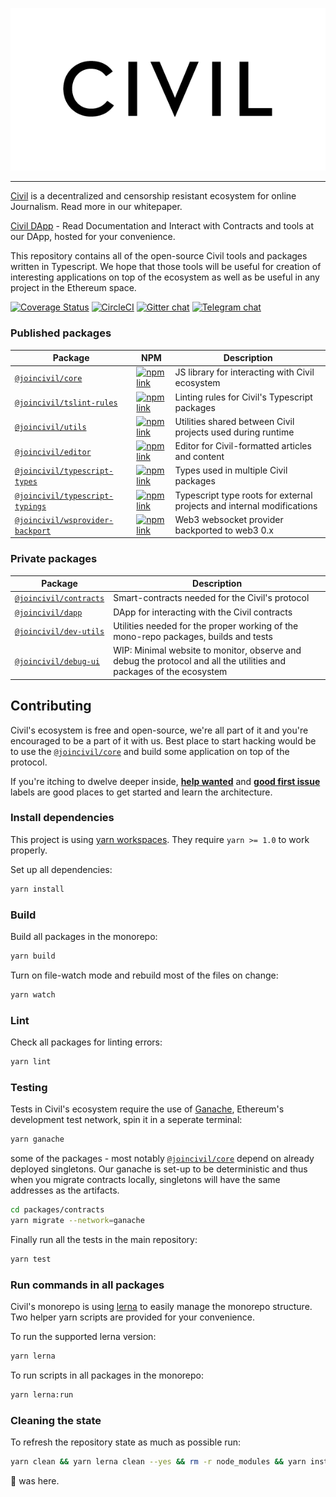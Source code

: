 ![Civil Logo](doc/civil_logo_white.png?raw=true)

---

[Civil](https://joincivil.com/) is a decentralized and censorship resistant ecosystem for online Journalism. Read more in our whitepaper.

[Civil DApp](https://dapp.staging.cvl.pub/) - Read Documentation and Interact with Contracts and tools at our DApp, hosted for your convenience.

This repository contains all of the open-source Civil tools and packages written in Typescript.
We hope that those tools will be useful for creation of interesting applications on top of the ecosystem as well as be useful in any project in the Ethereum space.

[![Coverage Status](https://coveralls.io/repos/github/joincivil/Civil/badge.svg)](https://coveralls.io/github/joincivil/Civil)
[![CircleCI](https://img.shields.io/circleci/project/github/joincivil/Civil.svg)](https://circleci.com/gh/joincivil/Civil/tree/master)
[![Gitter chat](https://badges.gitter.im/joincivil/Lobby.png)](https://gitter.im/joincivil/Lobby)
[![Telegram chat](https://img.shields.io/badge/chat-telegram-blue.svg)](https://t.me/join_civil)

### Published packages

| Package                                                           | NPM                                                                                                                                         | Description                                                            |
| ----------------------------------------------------------------- | ------------------------------------------------------------------------------------------------------------------------------------------- | ---------------------------------------------------------------------- |
| [`@joincivil/core`][core-url]                                     | [![npm link](https://img.shields.io/badge/npm-core-blue.svg)](https://www.npmjs.com/package/@joincivil/core)                                | JS library for interacting with Civil ecosystem                        |
| [`@joincivil/tslint-rules`](/packages/tslint-rules)               | [![npm link](https://img.shields.io/badge/npm-tslint--rules-blue.svg)](https://www.npmjs.com/package/@joincivil/tslint-rules)               | Linting rules for Civil's Typescript packages                          |
| [`@joincivil/utils`](/packages/utils)                             | [![npm link](https://img.shields.io/badge/npm-utils-blue.svg)](https://www.npmjs.com/package/@joincivil/utils)                              | Utilities shared between Civil projects used during runtime            |
| [`@joincivil/editor`](/packages/editor)                           | [![npm link](https://img.shields.io/badge/npm-editor-blue.svg)](https://www.npmjs.com/package/@joincivil/editor)                            | Editor for Civil-formatted articles and content                        |
| [`@joincivil/typescript-types`](/packages/typescript-types)       | [![npm link](https://img.shields.io/badge/npm-typescript--types-blue.svg)](https://www.npmjs.com/package/@joincivil/typescript-types)       | Types used in multiple Civil packages                                  |
| [`@joincivil/typescript-typings`](/packages/typescript-typings)   | [![npm link](https://img.shields.io/badge/npm-typescript--typings-blue.svg)](https://www.npmjs.com/package/@joincivil/typescript-typings)   | Typescript type roots for external projects and internal modifications |
| [`@joincivil/wsprovider-backport`](/packages/wsprovider-backport) | [![npm link](https://img.shields.io/badge/npm-wsprovider--backport-blue.svg)](https://www.npmjs.com/package/@joincivil/wsprovider-backport) | Web3 websocket provider backported to web3 0.x                         |

### Private packages

| Package                                       | Description                                                                                                         |
| --------------------------------------------- | ------------------------------------------------------------------------------------------------------------------- |
| [`@joincivil/contracts`](/packages/contracts) | Smart-contracts needed for the Civil's protocol                                                                     |
| [`@joincivil/dapp`](/packages/dapp)           | DApp for interacting with the Civil contracts                                                                       |
| [`@joincivil/dev-utils`](/packages/dev-utils) | Utilities needed for the proper working of the mono-repo packages, builds and tests                                 |
| [`@joincivil/debug-ui`](/packages/debug-ui)   | WIP: Minimal website to monitor, observe and debug the protocol and all the utilities and packages of the ecosystem |

## Contributing

Civil's ecosystem is free and open-source, we're all part of it and you're encouraged to be a part of it with us.
Best place to start hacking would be to use the [`@joincivil/core`][core-url] and build some application on top of the protocol.

If you're itching to dwelve deeper inside, [**help wanted**](https://github.com/joincivil/Civil/issues?q=is%3Aissue+is%3Aopen+label%3A%22help+wanted%22)
and [**good first issue**](https://github.com/joincivil/Civil/issues?q=is%3Aissue+is%3Aopen+label%3A%22good+first+issue%22) labels are good places to get started and learn the architecture.

### Install dependencies

This project is using [yarn workspaces](https://yarnpkg.com/lang/en/docs/workspaces/). They require `yarn >= 1.0` to work properly.

Set up all dependencies:

```bash
yarn install
```

### Build

Build all packages in the monorepo:

```bash
yarn build
```

Turn on file-watch mode and rebuild most of the files on change:

```bash
yarn watch
```

### Lint

Check all packages for linting errors:

```bash
yarn lint
```

### Testing

Tests in Civil's ecosystem require the use of [Ganache](https://github.com/trufflesuite/ganache-cli), Ethereum's development test network, spin it in a seperate terminal:

```bash
yarn ganache
```

some of the packages - most notably [`@joincivil/core`][core-url] depend on already deployed singletons. Our ganache is set-up to be deterministic and thus when you migrate contracts locally, singletons will have the same addresses as the artifacts.

```bash
cd packages/contracts
yarn migrate --network=ganache
```

Finally run all the tests in the main repository:

```bash
yarn test
```

### Run commands in all packages

Civil's monorepo is using [lerna](https://github.com/lerna/lerna) to easily manage the monorepo structure. Two helper yarn scripts are provided for your convenience.

To run the supported lerna version:

```bash
yarn lerna
```

To run scripts in all packages in the monorepo:

```bash
yarn lerna:run
```

### Cleaning the state

To refresh the repository state as much as possible run:

```bash
yarn clean && yarn lerna clean --yes && rm -r node_modules && yarn install
```

🐙 was here.

[core-url]: /packages/core
